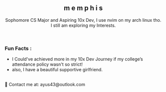 <!--- ayusouttahere/ayusouttahere is a ✨ special ✨ repository because its `README.md` (this file) appears on your GitHub profile. You can click the Preview link to take a look at your changes. --->
<header>
   <h2>m e m p h i s </h2>
   <p>Sophomore CS Major and Aspiring 10x Dev, I use nvim on my arch linux tho. <br> I still am exploring my Interests.</p>
</header>
   
<main>
   <h3>Fun Facts :</h3>
   <ul>
      <li>I Could've achieved more in my 10x Dev Journey if my college’s attendance policy wasn't so strict!</li>
      <li>also, I  have a beautiful supportive girlfriend. </li>
   </ul>
</main>

<footer>
   <br> 
   📧 Contact me at: ayus43@outlook.com
</footer>
